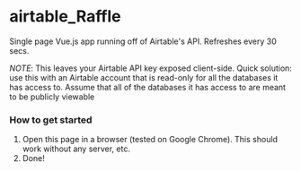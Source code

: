# airtable_Raffle

Single page Vue.js app running off of Airtable's API.
Refreshes every 30 secs.

*NOTE*: This leaves your Airtable API key exposed client-side. 
Quick solution: use this with an Airtable account that is read-only for all the databases it has access to. Assume that all of the databases it has access to are meant to be publicly viewable

### How to get started

1. Open this page in a browser (tested on Google Chrome). This should work without any server, etc.
2. Done!



